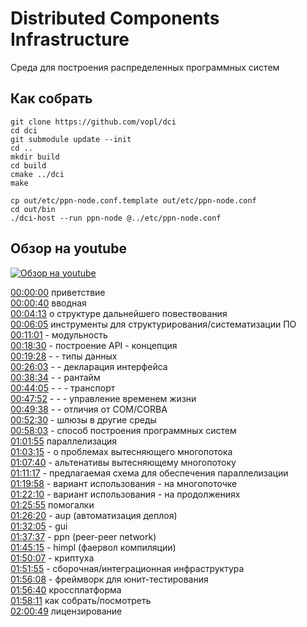 # Distributed Components Infrastructure

Среда для построения распределенных программных систем

## Как собрать
    git clone https://github.com/vopl/dci
    cd dci
    git submodule update --init
    cd ..
    mkdir build
    cd build
    cmake ../dci
    make
    
    cp out/etc/ppn-node.conf.template out/etc/ppn-node.conf
    cd out/bin
    ./dci-host --run ppn-node @../etc/ppn-node.conf

## Обзор на youtube
[![Обзор на youtube](https://img.youtube.com/vi/4yMB9yPSc0I/maxresdefault.jpg)](https://youtu.be/4yMB9yPSc0I)

[00:00:00](https://youtu.be/4yMB9yPSc0I&t=0s) приветствие<br>
[00:00:40](https://youtu.be/4yMB9yPSc0I&t=40s) вводная<br>
[00:04:13](https://youtu.be/4yMB9yPSc0I&t=253s) о структуре дальнейшего повествования<br>
[00:06:05](https://youtu.be/4yMB9yPSc0I&t=365s) инструменты для структурирования/систематизации ПО<br>
[00:11:01](https://youtu.be/4yMB9yPSc0I&t=661s) - модульность<br>
[00:18:30](https://youtu.be/4yMB9yPSc0I&t=1110s) - построение API - концепция<br>
[00:19:28](https://youtu.be/4yMB9yPSc0I&t=1168s) - - типы данных<br>
[00:26:03](https://youtu.be/4yMB9yPSc0I&t=1563s) - - декларация интерфейса<br>
[00:38:34](https://youtu.be/4yMB9yPSc0I&t=2314s) - - рантайм<br>
[00:44:05](https://youtu.be/4yMB9yPSc0I&t=2645s) - - - транспорт<br>
[00:47:52](https://youtu.be/4yMB9yPSc0I&t=2872s) - - - управление временем жизни<br>
[00:49:38](https://youtu.be/4yMB9yPSc0I&t=2978s) - - отличия от COM/CORBA<br>
[00:52:30](https://youtu.be/4yMB9yPSc0I&t=3150s) - шлюзы в другие среды<br>
[00:58:03](https://youtu.be/4yMB9yPSc0I&t=3483s) - способ построения программных систем<br>
[01:01:55](https://youtu.be/4yMB9yPSc0I&t=3715s) параллелизация<br>
[01:03:15](https://youtu.be/4yMB9yPSc0I&t=3795s) - о проблемах вытесняющего многопотока<br>
[01:07:40](https://youtu.be/4yMB9yPSc0I&t=4060s) - альтенативы вытесняющему многопотоку<br>
[01:11:17](https://youtu.be/4yMB9yPSc0I&t=4277s) - предлагаемая схема для обеспечения параллелизации<br>
[01:19:58](https://youtu.be/4yMB9yPSc0I&t=4798s) - вариант использования - на многопоточке<br>
[01:22:10](https://youtu.be/4yMB9yPSc0I&t=4930s) - вариант использования - на продолжениях<br>
[01:25:55](https://youtu.be/4yMB9yPSc0I&t=5155s) помогалки<br>
[01:26:20](https://youtu.be/4yMB9yPSc0I&t=5180s) - aup (автоматизация деплоя)<br>
[01:32:05](https://youtu.be/4yMB9yPSc0I&t=5525s) - gui<br>
[01:37:37](https://youtu.be/4yMB9yPSc0I&t=5857s) - ppn (peer-peer network)<br>
[01:45:15](https://youtu.be/4yMB9yPSc0I&t=6315s) - himpl (фаервол компиляции)<br>
[01:50:07](https://youtu.be/4yMB9yPSc0I&t=6607s) - криптуха<br>
[01:51:55](https://youtu.be/4yMB9yPSc0I&t=6715s) - сборочная/интеграционная инфраструктура<br>
[01:56:08](https://youtu.be/4yMB9yPSc0I&t=6968s) - фреймворк для юнит-тестирования<br>
[01:56:40](https://youtu.be/4yMB9yPSc0I&t=7000s) кроссплатформа<br>
[01:58:11](https://youtu.be/4yMB9yPSc0I&t=7091s) как собрать/посмотреть<br>
[02:00:49](https://youtu.be/4yMB9yPSc0I&t=7249s) лицензирование<br>
